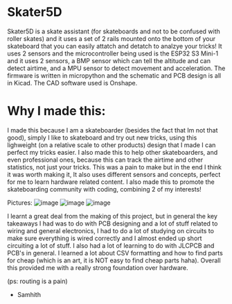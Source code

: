 # Skater5D
Skater5D is a skate assistant (for skateboards and not to be confused with roller skates) and it uses a set of 2 rails mounted onto the bottom of your skateboard that you can easily attatch and detatch to analzye your tricks! It uses 2 sensors and the microcontroller being used is the ESP32 S3 Mini-1 and it uses 2 sensors, a BMP sensor which can tell the altitude and can detect airtime, and a MPU sensor to detect movement and acceleration. The firmware is written in micropython and the schematic and PCB design is all in Kicad. The CAD software used is Onshape.

# Why I made this:
I made this because I am a skateboarder (besides the fact that Im not that good), simply I like to skateboard and try out new tricks, using this lighweight (on a relative scale to other products) design that I made I can perfect my tricks easier. I also made this to help other skateboarders, and even professional ones, because this can track the airtime and other statistics, not just your tricks. This was a pain to make but in the end I think it was worth making it, It also uses different sensors and concepts, perfect for me to learn hardware related content. I also made this to promote the skateboarding community with coding, combining 2 of my interests!

Pictures:
![image](https://github.com/user-attachments/assets/94f93067-b7e2-4621-94e4-e78f912e3421)
![image](https://github.com/user-attachments/assets/ccc2e75d-876b-4caa-a7b9-411f168bafaa)
![image](https://github.com/user-attachments/assets/be2a53b9-e9bb-4d00-8aea-d252043a378c)

I learnt a great deal from the making of this project, but in general the key takeaways I had was to do with PCB designing and a lot of stuff related to wiring and general electronics, I had to do a lot of studying on circuits to make sure everything is wired correctly and I almost ended up short circuiting a lot of stuff. I also had a lot of learning to do with JLCPCB and PCB's in general. I learned a lot about CSV formatting and how to find parts for cheap (which is an art, it is NOT easy to find cheap parts haha). Overall this provided me with a really strong foundation over hardware.

(ps: routing is a pain)

- Samhith
